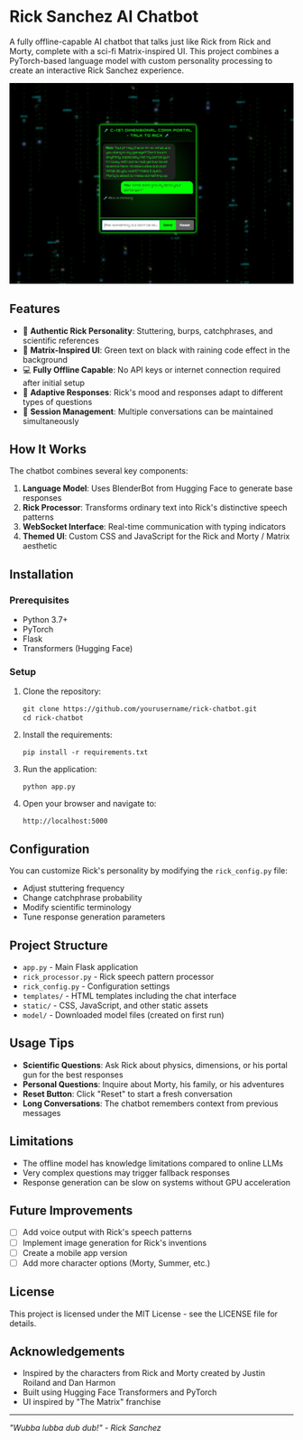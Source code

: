 # Rick Sanchez AI Chatbot

A fully offline-capable AI chatbot that talks just like Rick from Rick and Morty, complete with a sci-fi Matrix-inspired UI. This project combines a PyTorch-based language model with custom personality processing to create an interactive Rick Sanchez experience.

![Rick Chatbot Screenshot](screenshot.jpg)

## Features

- 🧪 **Authentic Rick Personality**: Stuttering, burps, catchphrases, and scientific references
- 🌌 **Matrix-Inspired UI**: Green text on black with raining code effect in the background
- 💻 **Fully Offline Capable**: No API keys or internet connection required after initial setup
- 🔬 **Adaptive Responses**: Rick's mood and responses adapt to different types of questions
- 💾 **Session Management**: Multiple conversations can be maintained simultaneously

## How It Works

The chatbot combines several key components:

1. **Language Model**: Uses BlenderBot from Hugging Face to generate base responses
2. **Rick Processor**: Transforms ordinary text into Rick's distinctive speech patterns
3. **WebSocket Interface**: Real-time communication with typing indicators
4. **Themed UI**: Custom CSS and JavaScript for the Rick and Morty / Matrix aesthetic

## Installation

### Prerequisites

- Python 3.7+
- PyTorch
- Flask
- Transformers (Hugging Face)

### Setup

1. Clone the repository:
   ```
   git clone https://github.com/yourusername/rick-chatbot.git
   cd rick-chatbot
   ```

2. Install the requirements:
   ```
   pip install -r requirements.txt
   ```

3. Run the application:
   ```
   python app.py
   ```

4. Open your browser and navigate to:
   ```
   http://localhost:5000
   ```

## Configuration

You can customize Rick's personality by modifying the `rick_config.py` file:

- Adjust stuttering frequency
- Change catchphrase probability
- Modify scientific terminology
- Tune response generation parameters

## Project Structure

- `app.py` - Main Flask application
- `rick_processor.py` - Rick speech pattern processor
- `rick_config.py` - Configuration settings
- `templates/` - HTML templates including the chat interface
- `static/` - CSS, JavaScript, and other static assets
- `model/` - Downloaded model files (created on first run)

## Usage Tips

- **Scientific Questions**: Ask Rick about physics, dimensions, or his portal gun for the best responses
- **Personal Questions**: Inquire about Morty, his family, or his adventures
- **Reset Button**: Click "Reset" to start a fresh conversation
- **Long Conversations**: The chatbot remembers context from previous messages

## Limitations

- The offline model has knowledge limitations compared to online LLMs
- Very complex questions may trigger fallback responses
- Response generation can be slow on systems without GPU acceleration

## Future Improvements

- [ ] Add voice output with Rick's speech patterns
- [ ] Implement image generation for Rick's inventions
- [ ] Create a mobile app version
- [ ] Add more character options (Morty, Summer, etc.)

## License

This project is licensed under the MIT License - see the LICENSE file for details.

## Acknowledgements

- Inspired by the characters from Rick and Morty created by Justin Roiland and Dan Harmon
- Built using Hugging Face Transformers and PyTorch
- UI inspired by "The Matrix" franchise

---

*"Wubba lubba dub dub!" - Rick Sanchez*